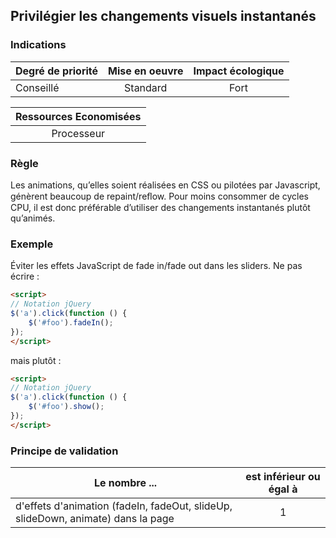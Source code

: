 ## Privilégier les changements visuels instantanés
### Indications
| Degré de priorité |      Mise en oeuvre       |  Impact écologique    | 
|-------------------|:-------------------------:|:---------------------:|
| Conseillé         |  Standard                 | Fort                  | 


|Ressources Economisées                                      |
|:----------------------------------------------------------:|
|  Processeur |

### Règle
Les animations, qu’elles soient réalisées en CSS ou pilotées par Javascript, génèrent beaucoup de repaint/reﬂow. Pour moins consommer de cycles CPU, il est donc préférable d’utiliser des changements instantanés plutôt qu’animés.

### Exemple
Éviter les effets JavaScript de fade in/fade out dans les sliders. Ne pas écrire :
```html
<script>
// Notation jQuery
$('a').click(function () {
    $('#foo').fadeIn();
});
</script>
```

mais plutôt :
```html
<script>
// Notation jQuery
$('a').click(function () {
    $('#foo').show();
});
</script>
```

### Principe de validation

| Le nombre ...     | est inférieur ou égal à   |  
|-------------------|:-------------------------:|
| d'effets d'animation (fadeIn, fadeOut, slideUp, slideDown, animate) dans la page  |  1 |
